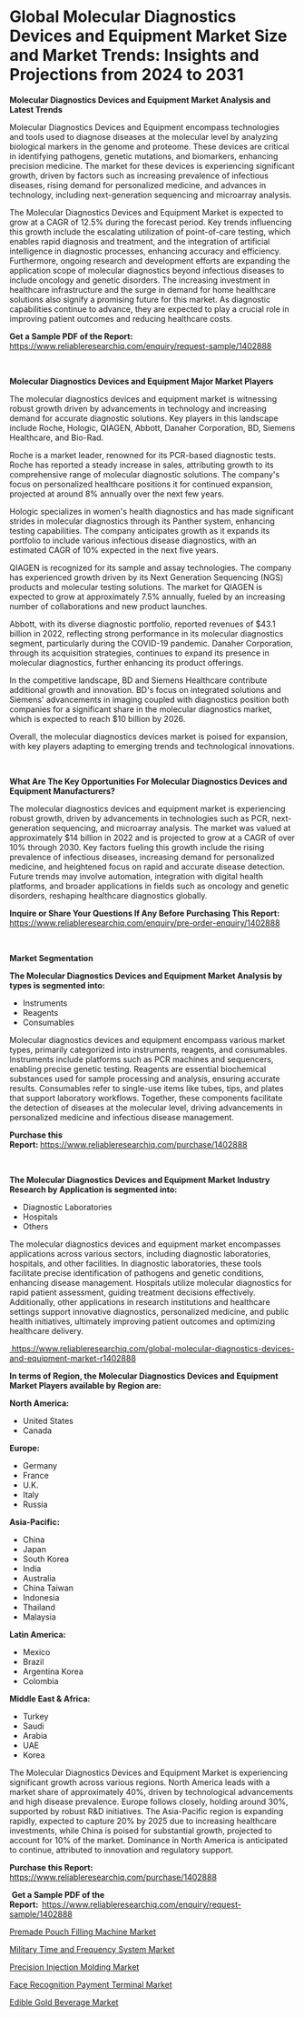 <p><h1>Global Molecular Diagnostics Devices and Equipment Market Size and Market Trends: Insights and Projections from 2024 to 2031</h1></p><p><strong>Molecular Diagnostics Devices and Equipment Market Analysis and Latest Trends</strong></p>
<p><p>Molecular Diagnostics Devices and Equipment encompass technologies and tools used to diagnose diseases at the molecular level by analyzing biological markers in the genome and proteome. These devices are critical in identifying pathogens, genetic mutations, and biomarkers, enhancing precision medicine. The market for these devices is experiencing significant growth, driven by factors such as increasing prevalence of infectious diseases, rising demand for personalized medicine, and advances in technology, including next-generation sequencing and microarray analysis.</p><p>The Molecular Diagnostics Devices and Equipment Market is expected to grow at a CAGR of 12.5% during the forecast period. Key trends influencing this growth include the escalating utilization of point-of-care testing, which enables rapid diagnosis and treatment, and the integration of artificial intelligence in diagnostic processes, enhancing accuracy and efficiency. Furthermore, ongoing research and development efforts are expanding the application scope of molecular diagnostics beyond infectious diseases to include oncology and genetic disorders. The increasing investment in healthcare infrastructure and the surge in demand for home healthcare solutions also signify a promising future for this market. As diagnostic capabilities continue to advance, they are expected to play a crucial role in improving patient outcomes and reducing healthcare costs.</p></p>
<p><strong>Get a Sample PDF of the Report:&nbsp;</strong> <a href="https://www.reliableresearchiq.com/enquiry/request-sample/1402888?utm_campaign=1088&utm_medium=2&utm_source=Github&utm_content=ia&utm_term=23102024&utm_id=molecular-diagnostics-devices-and-equipment">https://www.reliableresearchiq.com/enquiry/request-sample/1402888</a></p>
<p>&nbsp;</p>
<p><strong>Molecular Diagnostics Devices and Equipment Major Market Players</strong></p>
<p><p>The molecular diagnostics devices and equipment market is witnessing robust growth driven by advancements in technology and increasing demand for accurate diagnostic solutions. Key players in this landscape include Roche, Hologic, QIAGEN, Abbott, Danaher Corporation, BD, Siemens Healthcare, and Bio-Rad.</p><p>Roche is a market leader, renowned for its PCR-based diagnostic tests. Roche has reported a steady increase in sales, attributing growth to its comprehensive range of molecular diagnostic solutions. The company's focus on personalized healthcare positions it for continued expansion, projected at around 8% annually over the next few years.</p><p>Hologic specializes in women's health diagnostics and has made significant strides in molecular diagnostics through its Panther system, enhancing testing capabilities. The company anticipates growth as it expands its portfolio to include various infectious disease diagnostics, with an estimated CAGR of 10% expected in the next five years.</p><p>QIAGEN is recognized for its sample and assay technologies. The company has experienced growth driven by its Next Generation Sequencing (NGS) products and molecular testing solutions. The market for QIAGEN is expected to grow at approximately 7.5% annually, fueled by an increasing number of collaborations and new product launches.</p><p>Abbott, with its diverse diagnostic portfolio, reported revenues of $43.1 billion in 2022, reflecting strong performance in its molecular diagnostics segment, particularly during the COVID-19 pandemic. Danaher Corporation, through its acquisition strategies, continues to expand its presence in molecular diagnostics, further enhancing its product offerings.</p><p>In the competitive landscape, BD and Siemens Healthcare contribute additional growth and innovation. BD's focus on integrated solutions and Siemens' advancements in imaging coupled with diagnostics position both companies for a significant share in the molecular diagnostics market, which is expected to reach $10 billion by 2026. </p><p>Overall, the molecular diagnostics devices market is poised for expansion, with key players adapting to emerging trends and technological innovations.</p></p>
<p>&nbsp;</p>
<p><strong>What Are The Key Opportunities For Molecular Diagnostics Devices and Equipment Manufacturers?</strong></p>
<p><p>The molecular diagnostics devices and equipment market is experiencing robust growth, driven by advancements in technologies such as PCR, next-generation sequencing, and microarray analysis. The market was valued at approximately $14 billion in 2022 and is projected to grow at a CAGR of over 10% through 2030. Key factors fueling this growth include the rising prevalence of infectious diseases, increasing demand for personalized medicine, and heightened focus on rapid and accurate disease detection. Future trends may involve automation, integration with digital health platforms, and broader applications in fields such as oncology and genetic disorders, reshaping healthcare diagnostics globally.</p></p>
<p><strong>Inquire or Share Your Questions If Any Before Purchasing This Report:</strong> <a href="https://www.reliableresearchiq.com/enquiry/pre-order-enquiry/1402888?utm_campaign=1088&utm_medium=2&utm_source=Github&utm_content=ia&utm_term=23102024&utm_id=molecular-diagnostics-devices-and-equipment">https://www.reliableresearchiq.com/enquiry/pre-order-enquiry/1402888</a></p>
<p>&nbsp;</p>
<p><strong>Market Segmentation</strong></p>
<p><strong>The Molecular Diagnostics Devices and Equipment Market Analysis by types is segmented into:</strong></p>
<p><ul><li>Instruments</li><li>Reagents</li><li>Consumables</li></ul></p>
<p><p>Molecular diagnostics devices and equipment encompass various market types, primarily categorized into instruments, reagents, and consumables. Instruments include platforms such as PCR machines and sequencers, enabling precise genetic testing. Reagents are essential biochemical substances used for sample processing and analysis, ensuring accurate results. Consumables refer to single-use items like tubes, tips, and plates that support laboratory workflows. Together, these components facilitate the detection of diseases at the molecular level, driving advancements in personalized medicine and infectious disease management.</p></p>
<p><strong>Purchase this Report:&nbsp;</strong><a href="https://www.reliableresearchiq.com/purchase/1402888?utm_campaign=1088&utm_medium=2&utm_source=Github&utm_content=ia&utm_term=23102024&utm_id=molecular-diagnostics-devices-and-equipment">https://www.reliableresearchiq.com/purchase/1402888</a></p>
<p>&nbsp;</p>
<p><strong>The Molecular Diagnostics Devices and Equipment Market Industry Research by Application is segmented into:</strong></p>
<p><ul><li>Diagnostic Laboratories</li><li>Hospitals</li><li>Others</li></ul></p>
<p><p>The molecular diagnostics devices and equipment market encompasses applications across various sectors, including diagnostic laboratories, hospitals, and other facilities. In diagnostic laboratories, these tools facilitate precise identification of pathogens and genetic conditions, enhancing disease management. Hospitals utilize molecular diagnostics for rapid patient assessment, guiding treatment decisions effectively. Additionally, other applications in research institutions and healthcare settings support innovative diagnostics, personalized medicine, and public health initiatives, ultimately improving patient outcomes and optimizing healthcare delivery.</p></p>
<p><a href="https://www.reliableresearchiq.com/global-molecular-diagnostics-devices-and-equipment-market-r1402888?utm_campaign=1088&utm_medium=2&utm_source=Github&utm_content=ia&utm_term=23102024&utm_id=molecular-diagnostics-devices-and-equipment">&nbsp;https://www.reliableresearchiq.com/global-molecular-diagnostics-devices-and-equipment-market-r1402888</a></p>
<p><strong>In terms of Region, the Molecular Diagnostics Devices and Equipment Market Players available by Region are:</strong></p>
<p>
    <p> <strong> North America: </strong>
        <ul>
            <li>United States</li>
            <li>Canada</li>
        </ul>
        </p> 
    <p> <strong> Europe: </strong>
        <ul>
            <li>Germany</li>
            <li>France</li>
            <li>U.K.</li>
            <li>Italy</li>
            <li>Russia</li>
        </ul>
        </p> 
    <p> <strong> Asia-Pacific: </strong>
        <ul>
            <li>China</li>
            <li>Japan</li>
            <li>South Korea</li>
            <li>India</li>
            <li>Australia</li>
            <li>China Taiwan</li>
            <li>Indonesia</li>
            <li>Thailand</li>
            <li>Malaysia</li>
        </ul>
        </p> 
    <p> <strong> Latin America: </strong>
        <ul>
            <li>Mexico</li>
            <li>Brazil</li>
            <li>Argentina Korea</li>
            <li>Colombia</li>
        </ul>
        </p> 
    <p> <strong> Middle East & Africa: </strong>
        <ul>
            <li>Turkey</li>
            <li>Saudi</li>
            <li>Arabia</li>
            <li>UAE</li>
            <li>Korea</li>
        </ul>
    </p>
    </p>
<p><p>The Molecular Diagnostics Devices and Equipment Market is experiencing significant growth across various regions. North America leads with a market share of approximately 40%, driven by technological advancements and high disease prevalence. Europe follows closely, holding around 30%, supported by robust R&D initiatives. The Asia-Pacific region is expanding rapidly, expected to capture 20% by 2025 due to increasing healthcare investments, while China is poised for substantial growth, projected to account for 10% of the market. Dominance in North America is anticipated to continue, attributed to innovation and regulatory support.</p></p>
<p><strong>Purchase this Report: </strong><a href="https://www.reliableresearchiq.com/purchase/1402888?utm_campaign=1088&utm_medium=2&utm_source=Github&utm_content=ia&utm_term=23102024&utm_id=molecular-diagnostics-devices-and-equipment">https://www.reliableresearchiq.com/purchase/1402888</a></p>
<p>&nbsp;<strong>Get a Sample PDF of the Report:&nbsp;&nbsp;</strong><a href="https://www.reliableresearchiq.com/enquiry/request-sample/1402888?utm_campaign=1088&utm_medium=2&utm_source=Github&utm_content=ia&utm_term=23102024&utm_id=molecular-diagnostics-devices-and-equipment">https://www.reliableresearchiq.com/enquiry/request-sample/1402888</a></p>
<p><strong></strong></p>
<p><p><a href="https://issuu.com/reportprime-2/docs/premade-pouch-filling-machine-marke_ee52f8255b52da?utm_campaign=1088&utm_medium=2&utm_source=Github&utm_content=ia&utm_term=23102024&utm_id=molecular-diagnostics-devices-and-equipment">Premade Pouch Filling Machine Market</a></p><p><a href="https://www.linkedin.com/pulse/competitive-intelligence-military-time-frequency-system-market-brerf?utm_campaign=1088&utm_medium=2&utm_source=Github&utm_content=ia&utm_term=23102024&utm_id=molecular-diagnostics-devices-and-equipment">Military Time and Frequency System Market</a></p><p><a href="https://issuu.com/reportprime-2/docs/precision-injection-molding-market-_21d36818e0308f?utm_campaign=1088&utm_medium=2&utm_source=Github&utm_content=ia&utm_term=23102024&utm_id=molecular-diagnostics-devices-and-equipment">Precision Injection Molding Market</a></p><p><a href="https://www.linkedin.com/pulse/emerging-trends-face-recognition-payment-terminal-market-sxtqf?utm_campaign=1088&utm_medium=2&utm_source=Github&utm_content=ia&utm_term=23102024&utm_id=molecular-diagnostics-devices-and-equipment">Face Recognition Payment Terminal Market</a></p><p><a href="https://github.com/alea79alre/Market-Research-Report-List-1/blob/main/edible-gold-beverage-market.md?utm_campaign=1088&utm_medium=2&utm_source=Github&utm_content=ia&utm_term=23102024&utm_id=molecular-diagnostics-devices-and-equipment">Edible Gold Beverage Market</a></p></p>